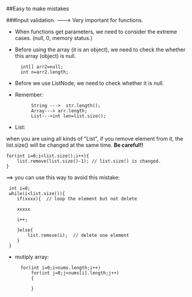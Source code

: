 ##Easy to make mistakes

###Input validation.  ---> Very important for functions.
* When functions get parameters, we need to consider the extreme cases. (null, 0, memory status.)

* Before using the array (it is an object), we need to check the whether this array (object) is null.
 
		int[] arr2=null;
		int n=arr2.length;


* Before we use ListNode, we need to check whether it is null.

* Remember:    

			String --->  str.length();  
			Array---> arr.length; 
			List--->int len=list.size();

* List:

when you are using all kinds of "List", if you remove element from it, the list.size() will be changed at the same time. **Be careful!!**

	for(int i=0;i<list.size();i++){
		list.remove(list.size()-1); // list.size() is changed.
	}
	
 ==> you can use this way to avoid this mistake:
 
	 int i=0;
	 while(i<list.size()){
	 	if(xxxx){  // loop the element but not delete
	 	
	 	xxxxx
	 	
	 	i++;
	 	
	 	}else{
	 		list.remove(i);  // delete one element
	 	}
	 }

* mutiply array:

		for(int i=0;i<nums.length;i++)
			for(int j=0;j<nums[i].length;j++)
			{
				
			}
	 